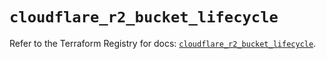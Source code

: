 # `cloudflare_r2_bucket_lifecycle`

Refer to the Terraform Registry for docs: [`cloudflare_r2_bucket_lifecycle`](https://registry.terraform.io/providers/cloudflare/cloudflare/5.11.0/docs/resources/r2_bucket_lifecycle).
